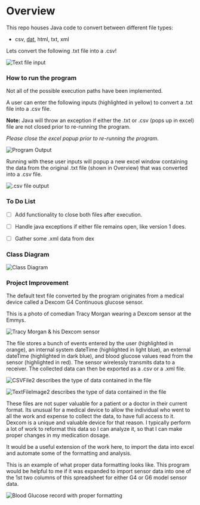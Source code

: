 # Overview

This repo houses Java code to convert between different file types:
* csv, [dat](https://en.wikipedia.org/wiki/List_of_file_formats#Binary_files), html, txt, xml

 

Lets convert the following .txt file into a .csv!

![Text file input]()





### How to run the program

Not all of the possible execution paths have been implemented. 

A user can enter the following inputs (highlighted in yellow) to convert a .txt file into a .csv file. 

**Note:** Java will throw an exception if either the .txt or .csv (pops up in excel) file are not closed prior to re-running the program.

*Please close the excel popup prior to re-running the program.*

![Program Output]()



Running with these user inputs will popup a new excel window containing the data from the original .txt file (shown in Overview) that was converted into a .csv file.

![.csv file output]()



### To Do List

- [ ] Add functionality to close both files after execution.
- [ ] Handle java exceptions if either file remains open, like version 1 does.
- [ ] Gather some .xml data from dex



### Class Diagram

![Class Diagram]()



### Project Improvement

The default text file converted by the program originates from a medical device called a Dexcom G4 Continuous glucose sensor.

This is a photo of comedian Tracy Morgan wearing a Dexcom sensor at the Emmys. 

![Tracy Morgan & his Dexcom sensor]()



The file stores a bunch of events entered by the user (highlighted in orange), an internal system dateTime (highlighted in light blue), an external dateTime (highlighted in dark blue), and blood glucose values read from the sensor (highlighted in red). The sensor wirelessly transmits data to a receiver. The collected data can then be exported as a .csv or a .xml file.

![CSVFile2 describes the type of data contained in the file]()

![TextFileImage2 describes the type of data contained in the file]()



These files are not super valuable for a patient or a doctor in their current format. Its unusual for a medical device to allow the individual who went to all the work and expense to collect the data, to have full access to it. Dexcom is a unique and valuable device for that reason. I typically perform a lot of work to reformat this data so I can analyze it, so that I can make proper changes in my medication dosage.

It would be a useful extension of the work here, to import the data into excel and automate some of the formatting and analysis.

This is an example of what proper data formatting looks like. This program would be helpful to me if it was expanded to import sensor data into one of the 1st two columns of this spreadsheet for either G4 or G6 model sensor data.

![Blood Glucose record with proper formatting]()